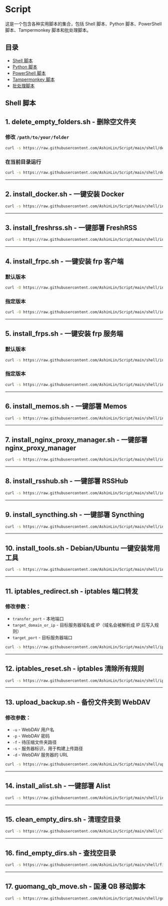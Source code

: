 # Script

这是一个包含各种实用脚本的集合，包括 Shell 脚本、Python 脚本、PowerShell 脚本、Tampermonkey 脚本和批处理脚本。

## 目录
- [Shell 脚本](#shell-脚本)
- [Python 脚本](#python-脚本)
- [PowerShell 脚本](#powershell-脚本)
- [Tampermonkey 脚本](#tampermonkey-脚本)
- [批处理脚本](#批处理脚本)

## Shell 脚本

## 1. delete_empty_folders.sh - 删除空文件夹

### 修改 `/path/to/your/folder`
```bash
curl -s https://raw.githubusercontent.com/AshinLin/Script/main/shell/delete_empty_folders.sh | bash -s /path/to/your/folder
```

### 在当前目录运行
```bash
curl -s https://raw.githubusercontent.com/AshinLin/Script/main/shell/delete_empty_folders.sh | bash -s .
```

---

## 2. install_docker.sh - 一键安装 Docker
```bash
curl -s https://raw.githubusercontent.com/AshinLin/Script/main/shell/install_docker.sh | bash
```

---

## 3. install_freshrss.sh - 一键部署 FreshRSS
```bash
curl -s https://raw.githubusercontent.com/AshinLin/Script/main/shell/install_freshrss.sh | bash
```

---

## 4. install_frpc.sh - 一键安装 frp 客户端

### 默认版本
```bash
curl -O https://raw.githubusercontent.com/AshinLin/Script/main/shell/install_frpc.sh && chmod +x install_frpc.sh && ./install_frpc.sh
```

### 指定版本
```bash
curl -O https://raw.githubusercontent.com/AshinLin/Script/main/shell/install_frpc.sh && chmod +x install_frpc.sh && ./install_frpc.sh 0.61.1
```

---

## 5. install_frps.sh - 一键安装 frp 服务端

### 默认版本
```bash
curl -s https://raw.githubusercontent.com/AshinLin/Script/main/shell/install_frps.sh | bash
```

### 指定版本
```bash
curl -s https://raw.githubusercontent.com/AshinLin/Script/main/shell/install_frps.sh | bash -s 0.61.1
```

---

## 6. install_memos.sh - 一键部署 Memos
```bash
curl -s https://raw.githubusercontent.com/AshinLin/Script/main/shell/install_memos.sh | bash
```

---

## 7. install_nginx_proxy_manager.sh - 一键部署 nginx_proxy_manager
```bash
curl -s https://raw.githubusercontent.com/AshinLin/Script/main/shell/install_nginx_proxy_manager.sh | bash
```

---

## 8. install_rsshub.sh - 一键部署 RSSHub
```bash
curl -s https://raw.githubusercontent.com/AshinLin/Script/main/shell/install_rsshub.sh | bash
```

---

## 9. install_syncthing.sh - 一键部署 Syncthing
```bash
curl -s https://raw.githubusercontent.com/AshinLin/Script/main/shell/install_syncthing.sh | bash
```

---

## 10. install_tools.sh - Debian/Ubuntu 一键安装常用工具
```bash
curl -s https://raw.githubusercontent.com/AshinLin/Script/main/shell/install_tools.sh | bash
```

---

## 11. iptables_redirect.sh - iptables 端口转发

### 修改参数：  
- `transfer_port` - 本地端口  
- `target_domain_or_ip` - 目标服务器域名或 IP（域名会被解析成 IP 后写入规则）  
- `target_port` - 目标服务器端口  

```bash
curl -s https://raw.githubusercontent.com/AshinLin/Script/main/shell/iptables_redirect.sh | bash -s <transfer_port> <target_domain_or_ip> <target_port>
```

---

## 12. iptables_reset.sh - iptables 清除所有规则
```bash
curl -s https://raw.githubusercontent.com/AshinLin/Script/main/shell/iptables_reset.sh | bash
```

---

## 13. upload_backup.sh - 备份文件夹到 WebDAV

### 修改参数：  
- `-u` - WebDAV 用户名  
- `-p` - WebDAV 密码  
- `-f` - 待压缩文件夹路径  
- `-s` - 服务器标识，用于构建上传路径  
- `-d` - WebDAV 服务器的 URL  

```bash
curl -s https://raw.githubusercontent.com/AshinLin/Script/main/shell/upload_backup.sh | bash -s -- -u your_username -p your_password -s your_server_id -d https://dav.com/dav -f /path/to/folder
```

---

## 14. install_alist.sh - 一键部署 Alist
```bash
curl -s https://raw.githubusercontent.com/AshinLin/Script/main/shell/install_alist.sh | bash
```

---

## 15. clean_empty_dirs.sh - 清理空目录
```bash
curl -s https://raw.githubusercontent.com/AshinLin/Script/main/shell/clean_empty_dirs.sh | bash
```

---

## 16. find_empty_dirs.sh - 查找空目录
```bash
curl -s https://raw.githubusercontent.com/AshinLin/Script/main/shell/find_empty_dirs.sh | bash
```

---

## 17. guomang_qb_move.sh - 国漫 QB 移动脚本
```bash
curl -s https://raw.githubusercontent.com/AshinLin/Script/main/shell/guomang_qb_move.sh | bash
```